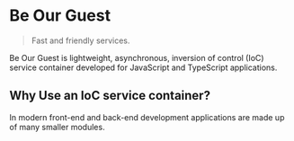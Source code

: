 # Be Our Guest

> Fast and friendly services.

Be Our Guest is lightweight, asynchronous, inversion of control (IoC) service container developed for JavaScript and TypeScript applications.

## Why Use an IoC service container?

In modern front-end and back-end development applications are made up of many smaller modules.
